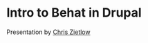 Intro to Behat in Drupal
==========================

Presentation by [Chris Zietlow](https://twitter.com/aczietlow)
